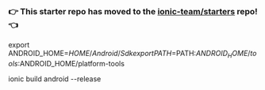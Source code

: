 ### :point_right: This starter repo has moved to the [ionic-team/starters](https://github.com/ionic-team/starters/tree/master/ionic-angular/official/sidemenu) repo! :point_left:

export ANDROID_HOME=$HOME/Android/Sdk
export PATH=$PATH:$ANDROID_HOME/tools:$ANDROID_HOME/platform-tools

ionic build android --release
